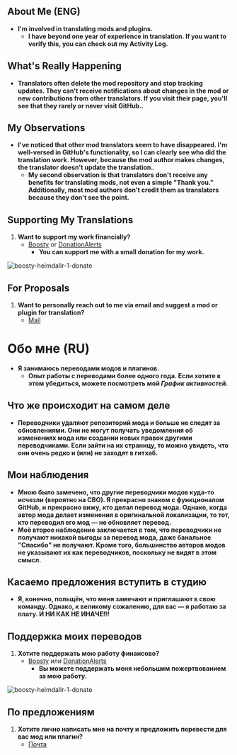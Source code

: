 ## About Me (ENG)
- **I'm involved in translating mods and plugins.**
   - **I have beyond one year of experience in translation. If you want to verify this, you can check out my Activity Log.**
 
## What's Really Happening
- **Translators often delete the mod repository and stop tracking updates. They can't receive notifications about changes in the mod or new contributions from other translators. If you visit their page, you'll see that they rarely or never visit GitHub..**

## My Observations
- **I've noticed that other mod translators seem to have disappeared. I'm well-versed in GitHub's functionality, so I can clearly see who did the translation work. However, because the mod author makes changes, the translator doesn't update the translation.**.
   - **My second observation is that translators don't receive any benefits for translating mods, not even a simple "Thank you." Additionally, most mod authors don't credit them as translators because they don't see the point.**

## Supporting My Translations
1. **Want to support my work financially?**
   - [Boosty](https://boosty.to/heimdallr-1) or [DonationAlerts](https://www.donationalerts.com/r/heimdallr1)
     - **You can support me with a small donation for my work.**

![boosty-heimdallr-1-donate](https://user-images.githubusercontent.com/41973639/234862226-0d6c7abf-4b20-4112-982c-c31e6e2da39a.png)

## For Proposals
1. **Want to personally reach out to me via email and suggest a mod or plugin for translation?**
   - [Mail](heimdallr196@gmail.com)


# Обо мне (RU)
- **Я занимаюсь переводами модов и плагинов.**
   - **Опыт работы с переводами более одного года. Если хотите в этом убедиться, можете посмотреть мой _График активностей_.**

## Что же происходит на самом деле
- **Переводчики удаляют репозиторий мода и больше не следят за обновлениями. Они не могут получать уведомления об изменениях мода или создании новых правок другими переводчиками. Если зайти на их страницу, то можно увидеть, что они очень редко и (или) не заходят в гитхаб.**

## Мои наблюдения
- **Мною было замечено, что другие переводчики модов куда-то исчезли (вероятно на **СВО**). Я прекрасно знаком с функционалом GitHub, и прекрасно вижу, кто делал перевод мода. Однако, когда автор мода делает изменения в оригинальной локализации, то тот, кто переводил его мод — не обновляет перевод.**
- **Моё второе наблюдение заключается в том, что переводчики не получают никакой выгоды за перевод мода, даже банальное "Спасибо" не получают. Кроме того, большинство авторов модов не указывают их как переводчиков, поскольку не видят в этом смысл.**

## Касаемо предложения вступить в студию
- **Я, конечно, польщён, что меня замечают и приглашают в свою команду. Однако, к великому сожалению, для вас — я работаю за плату. И НИ КАК НЕ ИНАЧЕ!!!**

## Поддержка моих переводов
1. **Хотите поддержать мою работу финансово?**
   - [Boosty](https://boosty.to/heimdallr-1) или [DonationAlerts](https://www.donationalerts.com/r/heimdallr1)
     - **Вы можете поддержать меня небольшим пожертвованием за мою работу.**

![boosty-heimdallr-1-donate](https://user-images.githubusercontent.com/41973639/234862226-0d6c7abf-4b20-4112-982c-c31e6e2da39a.png)

## По предложениям
1. **Хотите лично написать мне на почту и предложить перевести для вас мод или плагин?**
   - [Почта](heimdallr196@gmail.com)
